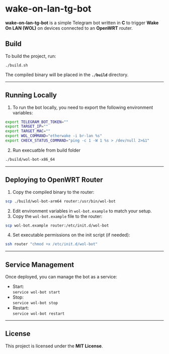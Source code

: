 # wake-on-lan-tg-bot

**wake-on-lan-tg-bot** is a simple Telegram bot written in **C** to trigger **Wake On LAN (WOL)** on devices connected to an **OpenWRT** router.

## Build

To build the project, run:

```
./build.sh
```

The compiled binary will be placed in the **`./build`** directory.

---

## Running Locally

1. To run the bot locally, you need to export the following environment variables:

```bash
export TELEGRAM_BOT_TOKEN=""
export TARGET_IP=""
export TARGET_MAC=""
export WOL_COMMAND="etherwake -i br-lan %s"
export CHECK_STATUS_COMMAND="ping -c 1 -W 1 %s > /dev/null 2>&1"
```

2. Run execuatble from build folder
```bash
./build/wol-bot-x86_64
```

---

## Deploying to OpenWRT Router

1. Copy the compiled binary to the router:

```bash
scp ./build/wol-bot-arm64 router:/usr/bin/wol-bot
```

2. Edit environment variables in `wol-bot.example` to match your setup.
3. Copy the `wol-bot.example` file to the router:

```bash
scp wol-bot.example router:/etc/init.d/wol-bot
```

4. Set executable permissions on the init script (if needed):

```bash
ssh router "chmod +x /etc/init.d/wol-bot"
```

---

## Service Management

Once deployed, you can manage the bot as a service:

- Start:  
    ```service wol-bot start```
- Stop:  
    ```service wol-bot stop```
- Restart:  
    ```service wol-bot restart```

---

## License

This project is licensed under the **MIT License**.